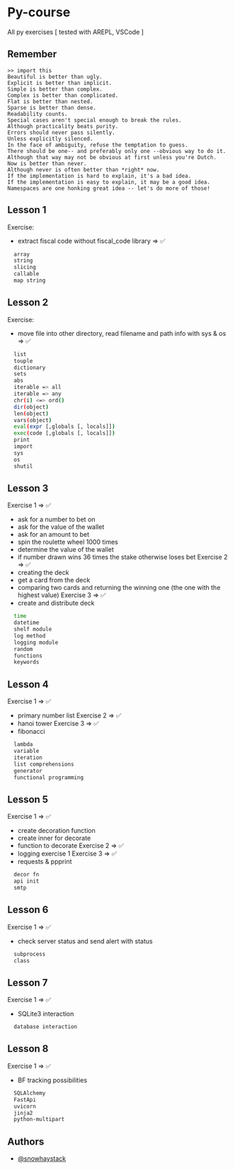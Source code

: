 # Py-course
All py exercises [ tested with AREPL, VSCode ]

## Remember
```ssh
>> import this
Beautiful is better than ugly.
Explicit is better than implicit.
Simple is better than complex.
Complex is better than complicated.
Flat is better than nested.
Sparse is better than dense.
Readability counts.
Special cases aren't special enough to break the rules.
Although practicality beats purity.
Errors should never pass silently.
Unless explicitly silenced.
In the face of ambiguity, refuse the temptation to guess.
There should be one-- and preferably only one --obvious way to do it.
Although that way may not be obvious at first unless you're Dutch.
Now is better than never.
Although never is often better than *right* now.
If the implementation is hard to explain, it's a bad idea.
If the implementation is easy to explain, it may be a good idea.
Namespaces are one honking great idea -- let's do more of those!
```
## Lesson 1
Exercise:
- extract fiscal code without fiscal_code library => ✅

```bash
  array
  string
  slicing
  callable
  map string
```
## Lesson 2
Exercise:
- move file into other directory, read filename and path info
with sys & os => ✅

```bash
  list
  touple
  dictionary
  sets
  abs
  iterable => all
  iterable => any
  chr(i) <=> ord()
  dir(object)
  len(object)
  vars(object)
  eval(expr [,globals [, locals]])
  exec(code [,globals [, locals]])
  print
  import
  sys
  os
  shutil
```
## Lesson 3
Exercise 1 => ✅
- ask for a number to bet on 
- ask for the value of the wallet
- ask for an amount to bet 
- spin the roulette wheel 1000 times
- determine the value of the wallet
- if number drawn wins 36 times the stake otherwise loses bet 
Exercise 2 => ✅
- creating the deck 
- get a card from the deck 
- comparing two cards and returning the winning one (the one with the highest value) 
Exercise 3 => ✅
- create and distribute deck

```bash
  time
  datetime
  shelf module
  log method
  logging module
  random
  functions
  keywords

```
## Lesson 4
Exercise 1 => ✅
- primary number list
Exercise 2 => ✅
- hanoi tower
Exercise 3 => ✅
- fibonacci

```bash
  lambda
  variable
  iteration
  list comprehensions
  generator
  functional programming
```
## Lesson 5
Exercise 1 => ✅
- create decoration function
- create inner for decorate 
- function to decorate
Exercise 2 => ✅
- logging exercise 1
Exercise 3 => ✅
- requests & ppprint

```bash
  decor fn
  api init
  smtp
```
## Lesson 6
Exercise 1 => ✅
- check server status and send alert with status

```bash
  subprocess
  class
```
## Lesson 7
Exercise 1 => ✅
- SQLite3 interaction

```bash
  database interaction
```
## Lesson 8
Exercise 1 => ✅
- BF tracking possibilities

```bash
  SQLAlchemy
  FastApi
  uvicorn
  jinja2
  python-multipart
```
## Authors

- [@snowhaystack](https://www.github.com/snowhaystack)

